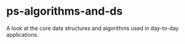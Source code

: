 # ps-algorithms-and-ds
A look at the core data structures and algorithms used in day-to-day applications.
